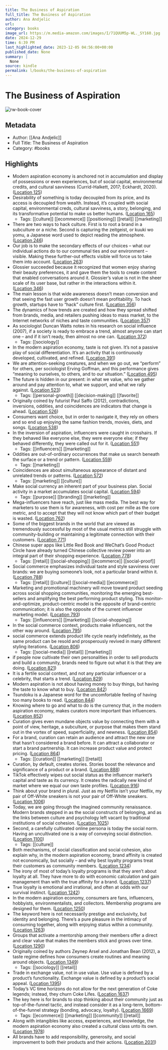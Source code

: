 ```yaml
---
title: The Business of Aspiration
full_title: The Business of Aspiration
author: Ana Andjelic
url: 
category: books
image_url: https://m.media-amazon.com/images/I/71QUUM5p-WL._SY160.jpg
date: 2024-12-29
time: 6:39 PM
last_highlighted_date: 2023-12-05 04:56:00+00:00
published_date: None
summary: |
  None
source: kindle
permalink: l/books/the-business-of-aspiration
---
```

# The Business of Aspiration

![rw-book-cover](https://m.media-amazon.com/images/I/71QUUM5p-WL._SY160.jpg)

## Metadata
- Author: [[Ana Andjelic]]
- Full Title: The Business of Aspiration
- Category: #books

## Highlights
- Modern aspiration economy is anchored not in accumulation and display of possessions or even experiences, but of social capital, environmental credits, and cultural savviness (Currid-Halkett, 2017; Eckhardt, 2020). ([Location 125](https://readwise.io/to_kindle?action=open&asin=B08MVCGV1K&location=125))
- Desirability of something is today decoupled from its price, and its access is decoupled from wealth. Instead, it’s coupled with social capital, environmental creds, cultural savviness, a story, belonging, and its transformative potential to make us better humans. ([Location 165](https://readwise.io/to_kindle?action=open&asin=B08MVCGV1K&location=165))
    - Tags: [[culture]] [[ecommerce]] [[positioning]] [[retail]] [[marketing]] 
- There are two ways to hack culture. First is to root a brand in a subculture or a niche. Second is capturing the zeitgeist, or kuuki wo yomu, a Japanese word used to depict reading the atmosphere. ([Location 246](https://readwise.io/to_kindle?action=open&asin=B08MVCGV1K&location=246))
- Our job is to make the secondary effects of our choices – what our individual actions do to our communal ties and our environment – visible. Making these further-out effects visible will force us to take them into account. ([Location 263](https://readwise.io/to_kindle?action=open&asin=B08MVCGV1K&location=263))
- Glossier succeeded because it recognized that women enjoy sharing their beauty preferences, it and gave them the tools to create content that enabled conversations around it. Glossier’s value is not in the sheer scale of its user base, but rather in the interactions within it. ([Location 346](https://readwise.io/to_kindle?action=open&asin=B08MVCGV1K&location=346))
- The main lesson is that wide awareness doesn’t mean conversion and that seeing the fast user growth doesn’t mean profitability. To hack growth, startups have to “hack” culture first. ([Location 356](https://readwise.io/to_kindle?action=open&asin=B08MVCGV1K&location=356))
- The dynamics of how trends are created and how they spread shifted from brands, media, and retailers pushing ideas to mass market, to the Internet networks of niches and taste communities. ([Location 357](https://readwise.io/to_kindle?action=open&asin=B08MVCGV1K&location=357))
- As sociologist Duncan Watts notes in his research on social influence (2007), if a society is ready to embrace a trend, almost anyone can start one – and if it isn’t ready, then almost no one can. ([Location 372](https://readwise.io/to_kindle?action=open&asin=B08MVCGV1K&location=372))
    - Tags: [[sociology]] 
- In the modern aspiration economy, taste is not given. It’s not a passive play of social differentiation. It’s an activity that is continuously developed, cultivated, and refined. ([Location 391](https://readwise.io/to_kindle?action=open&asin=B08MVCGV1K&location=391))
- We are attention-seeking creatures, and when we go out, we “perform” for others, per sociologist Erving Goffman, and this performance gives “meaning to ourselves, to others, and to our situation.” ([Location 495](https://readwise.io/to_kindle?action=open&asin=B08MVCGV1K&location=495))
- The future is hidden in our present: in what we value, who we gather around and pay attention to, what we support, and what we rally against. ([Location 523](https://readwise.io/to_kindle?action=open&asin=B08MVCGV1K&location=523))
    - Tags: [[personal-growth]] [[decision-making]] [[favorite]] 
- Originally coined by futurist Paul Saffo (2012), contradictions, inversions, oddities, and coincidences are indicators that change is ahead. ([Location 526](https://readwise.io/to_kindle?action=open&asin=B08MVCGV1K&location=526))
- Consumers want choice, but in order to navigate it, they rely on others and so end up enjoying the same fashion trends, movies, diets, and songs. ([Location 538](https://readwise.io/to_kindle?action=open&asin=B08MVCGV1K&location=538))
- In the inversion of aspiration, influencers were caught in crosshairs. If they behaved like everyone else, they were everyone else; if they behaved differently, they were called out for it. ([Location 551](https://readwise.io/to_kindle?action=open&asin=B08MVCGV1K&location=551))
    - Tags: [[influencers]] [[marketing]] 
- Oddities are out-of-ordinary occurrences that make us search beneath the surface or a trend or pattern. ([Location 559](https://readwise.io/to_kindle?action=open&asin=B08MVCGV1K&location=559))
    - Tags: [[marketing]] 
- Coincidences are about simultaneous appearance of distant and unrelated trends or patterns. ([Location 572](https://readwise.io/to_kindle?action=open&asin=B08MVCGV1K&location=572))
    - Tags: [[marketing]] [[culture]] 
- Make social currency an inherent part of your business plan. Social activity in a market accumulates social capital. ([Location 594](https://readwise.io/to_kindle?action=open&asin=B08MVCGV1K&location=594))
    - Tags: [[purpose]] [[branding]] [[marketing]] 
- Mega-influencers have reach, just like mass media. The best way for marketers to use them is for awareness, with cost per mille as the core metric, and to accept that they will not know which part of their budget is wasted. ([Location 762](https://readwise.io/to_kindle?action=open&asin=B08MVCGV1K&location=762))
- Some of the biggest brands in the world that are viewed as tremendously successful by most of the usual metrics still struggle with community-building or maintaining a legitimate connection with their customers. ([Location 771](https://readwise.io/to_kindle?action=open&asin=B08MVCGV1K&location=771))
- Chinese super apps like Little Red Book and WeChat’s Good Product Circle have already turned Chinese collective review power into an integral part of their shopping experience. ([Location 778](https://readwise.io/to_kindle?action=open&asin=B08MVCGV1K&location=778))
    - Tags: [[retail]] [[social-shopping]] [[ecommerce]] [[social-proof]] 
- Social commerce emphasizes individual taste and style savviness over brands: we are buying someone’s look, not a particular brand within it. ([Location 788](https://readwise.io/to_kindle?action=open&asin=B08MVCGV1K&location=788))
    - Tags: [[retail]] [[culture]] [[social-media]] [[ecommerce]] 
- Marketing and promotional machinery will move toward product seeding across social shopping communities, monitoring the emerging best-sellers and amplifying the best performing product styling. This monitor-and-optimize, product-centric model is the opposite of brand-centric communication; it is also the opposite of the current influencer marketing model. ([Location 793](https://readwise.io/to_kindle?action=open&asin=B08MVCGV1K&location=793))
    - Tags: [[influencers]] [[marketing]] [[social-shopping]] 
- In the social commerce context, products make influencers, not the other way around. ([Location 795](https://readwise.io/to_kindle?action=open&asin=B08MVCGV1K&location=795))
- social commerce extends product life cycle nearly indefinitely, as the same product can be resold and prosperously revived in many different styling iterations. ([Location 806](https://readwise.io/to_kindle?action=open&asin=B08MVCGV1K&location=806))
    - Tags: [[social-media]] [[retail]] [[marketing]] 
- if people now cultivate their own personalities in order to sell products and build a community, brands need to figure out what it is that they are doing. ([Location 821](https://readwise.io/to_kindle?action=open&asin=B08MVCGV1K&location=821))
- It is a fertile social context, and not any particular influencer or a celebrity, that starts a trend. ([Location 829](https://readwise.io/to_kindle?action=open&asin=B08MVCGV1K&location=829))
- Modern aspiration is not about having money to buy things, but having the taste to know what to buy. ([Location 842](https://readwise.io/to_kindle?action=open&asin=B08MVCGV1K&location=842))
- Tsundoku is a Japanese word for the uncomfortable feeling of having too many books to read. ([Location 844](https://readwise.io/to_kindle?action=open&asin=B08MVCGV1K&location=844))
- Knowing where to go and what to do is the currency that, in the modern aspiration economy, makes curators more important than influencers. ([Location 852](https://readwise.io/to_kindle?action=open&asin=B08MVCGV1K&location=852))
- Curation gives even mundane objects value by connecting them with a point of view, heritage, a subculture, or purpose that makes them stand out in the vortex of speed, superficiality, and newness. ([Location 854](https://readwise.io/to_kindle?action=open&asin=B08MVCGV1K&location=854))
- For a brand, curation can retain an audience and attract the new one that hasn’t considered a brand before. It can attract a collaborator or start a brand partnership. It can increase product value and protect pricing. ([Location 864](https://readwise.io/to_kindle?action=open&asin=B08MVCGV1K&location=864))
    - Tags: [[curation]] [[marketing]] [[retail]] 
- Curation, by default, creates stories. Stories boost the relevance and significance of a product or a brand. ([Location 888](https://readwise.io/to_kindle?action=open&asin=B08MVCGV1K&location=888))
- TikTok effectively wipes out social status as the influencer market’s capital and taste as its currency. It creates the radically new kind of market where we equal our own taste profiles. ([Location 916](https://readwise.io/to_kindle?action=open&asin=B08MVCGV1K&location=916))
- Think about your brand in plural. Just as my Netflix isn’t your Netflix, my pair of Off-White sneakers is not your pair of Off-White sneakers. ([Location 1006](https://readwise.io/to_kindle?action=open&asin=B08MVCGV1K&location=1006))
- Today, we are going through the imagined community renaissance. Modern brands stepped in as the social constructs of belonging, and as the links between culture and psychology left vacant by traditional institutions of social cohesion. ([Location 1025](https://readwise.io/to_kindle?action=open&asin=B08MVCGV1K&location=1025))
- Second, a carefully cultivated online persona is today the social norm. Having an uncultivated one is a way of conveying social distinction. ([Location 1100](https://readwise.io/to_kindle?action=open&asin=B08MVCGV1K&location=1100))
    - Tags: [[culture]] 
- Both mechanisms, of social classification and social cohesion, also explain why, in the modern aspiration economy, brand affinity is created not economically, but socially – and why best loyalty programs treat their customers as community members. ([Location 1234](https://readwise.io/to_kindle?action=open&asin=B08MVCGV1K&location=1234))
- The irony of most of today’s loyalty programs is that they aren’t about loyalty at all. They have more to do with economic calculation and gain management than with the true affinity for a brand. ([Location 1237](https://readwise.io/to_kindle?action=open&asin=B08MVCGV1K&location=1237))
- True loyalty is emotional and irrational, and often at odds with our survival instinct. ([Location 1242](https://readwise.io/to_kindle?action=open&asin=B08MVCGV1K&location=1242))
- In the modern aspiration economy, consumers are fans, influencers, hobbyists, environmentalists, and collectors. Membership programs are designed for them. ([Location 1250](https://readwise.io/to_kindle?action=open&asin=B08MVCGV1K&location=1250))
- The keyword here is not necessarily prestige and exclusivity, but identity and belonging. There’s a pure pleasure in the intimacy of consuming together, along with enjoying status within a community. ([Location 1263](https://readwise.io/to_kindle?action=open&asin=B08MVCGV1K&location=1263))
- Groups that activate a mentorship among their members offer a direct and clear value that makes the members stick and grows over time. ([Location 1290](https://readwise.io/to_kindle?action=open&asin=B08MVCGV1K&location=1290))
- Originally coined by authors Zeynep Arsel and Jonathan Bean (2012), a taste regime defines how consumers create routines and meaning around objects. ([Location 1349](https://readwise.io/to_kindle?action=open&asin=B08MVCGV1K&location=1349))
    - Tags: [[sociology]] [[retail]] 
- Trade in exchange value, not in use value. Use value is defined by a product’s functionality. Exchange value is defined by a product’s social appeal. ([Location 1395](https://readwise.io/to_kindle?action=open&asin=B08MVCGV1K&location=1395))
- Today’s VC time horizons do not allow for the next generation of Coke legends; instead, they churn Coke Lifes. ([Location 1637](https://readwise.io/to_kindle?action=open&asin=B08MVCGV1K&location=1637))
- The key here is for brands to stop thinking about their community just as top-of-the-funnel tactic, and instead consider it as a long-term, bottom-of-the-funnel strategy (bonding, advocacy, loyalty). ([Location 1669](https://readwise.io/to_kindle?action=open&asin=B08MVCGV1K&location=1669))
    - Tags: [[ecommerce]] [[marketing]] [[community]] [[retail]] 
- Along with intangibles like access, experiences, and knowledge, the modern aspiration economy also created a cultural class unto its own. ([Location 1978](https://readwise.io/to_kindle?action=open&asin=B08MVCGV1K&location=1978))
- All brands have to add responsibility, generosity, and social improvement to both their products and their actions. ([Location 2031](https://readwise.io/to_kindle?action=open&asin=B08MVCGV1K&location=2031))


